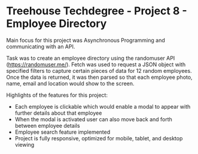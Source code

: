 # Treehouse Techdegree - Project 8 - Employee Directory

Main focus for this project was Asynchronous Programming and communicating with an API.

Task was to create an employee directory using the randomuser API (https://randomuser.me/).  Fetch was used to request a JSON object with specified filters to capture certain pieces of data for 12 random employees.  Once the data is returned, it was then parsed so that each employee photo, name, email and location would show to the screen.

Highlights of the features for this project:
- Each employee is clickable which would enable a modal to appear with further details about that employee 
- When the modal is activated user can also move back and forth between employee details  
- Employee search feature implemented
- Project is fully responsive, optimized for mobile, tablet, and desktop viewing